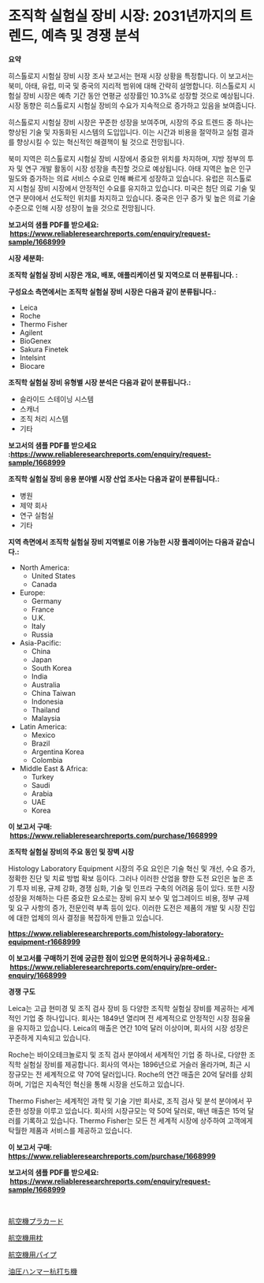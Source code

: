 <p><h1>조직학 실험실 장비 시장: 2031년까지의 트렌드, 예측 및 경쟁 분석</h1></p><p><strong>요약</strong></p>
<p><p>히스톨로지 시험실 장비 시장 조사 보고서는 현재 시장 상황을 특정합니다. 이 보고서는 북미, 아태, 유럽, 미국 및 중국의 지리적 범위에 대해 간략히 설명합니다. 히스톨로지 시험실 장비 시장은 예측 기간 동안 연평균 성장률인 10.3%로 성장할 것으로 예상됩니다. 시장 동향은 히스톨로지 시험실 장비의 수요가 지속적으로 증가하고 있음을 보여줍니다.</p><p>히스톨로지 시험실 장비 시장은 꾸준한 성장을 보여주며, 시장의 주요 트렌드 중 하나는 향상된 기술 및 자동화된 시스템의 도입입니다. 이는 시간과 비용을 절약하고 실험 결과를 향상시킬 수 있는 혁신적인 해결책이 될 것으로 전망됩니다.</p><p>북미 지역은 히스톨로지 시험실 장비 시장에서 중요한 위치를 차지하며, 지방 정부의 투자 및 연구 개발 활동이 시장 성장을 촉진할 것으로 예상됩니다. 아태 지역은 높은 인구 밀도와 증가하는 의료 서비스 수요로 인해 빠르게 성장하고 있습니다. 유럽은 히스톨로지 시험실 장비 시장에서 안정적인 수요를 유지하고 있습니다. 미국은 첨단 의료 기술 및 연구 분야에서 선도적인 위치를 차지하고 있습니다. 중국은 인구 증가 및 높은 의료 기술 수준으로 인해 시장 성장이 높을 것으로 전망됩니다.</p></p>
<p><strong>보고서의 샘플 PDF를 받으세요: &nbsp;<a href="https://www.reliableresearchreports.com/enquiry/request-sample/1668999">https://www.reliableresearchreports.com/enquiry/request-sample/1668999</a></strong></p>
<p><strong>시장 세분화:</strong></p>
<p><strong> 조직학 실험실 장비 시장은 개요, 배포, 애플리케이션 및 지역으로 더 분류됩니다. :</strong></p>
<p><strong>구성요소 측면에서는 조직학 실험실 장비 시장은 다음과 같이 분류됩니다.:</strong></p>
<p><ul><li>Leica</li><li>Roche</li><li>Thermo Fisher</li><li>Agilent</li><li>BioGenex</li><li>Sakura Finetek</li><li>Intelsint</li><li>Biocare</li></ul></p>
<p><strong> 조직학 실험실 장비 유형별 시장 분석은 다음과 같이 분류됩니다.:</strong></p>
<p><ul><li>슬라이드 스테이닝 시스템</li><li>스캐너</li><li>조직 처리 시스템</li><li>기타</li></ul></p>
<p><strong>보고서의 샘플 PDF를 받으세요 :<a href="https://www.reliableresearchreports.com/enquiry/request-sample/1668999">https://www.reliableresearchreports.com/enquiry/request-sample/1668999</a></strong></p>
<p><strong> 조직학 실험실 장비 응용 분야별 시장 산업 조사는 다음과 같이 분류됩니다.:</strong></p>
<p><ul><li>병원</li><li>제약 회사</li><li>연구 실험실</li><li>기타</li></ul></p>
<p><strong>지역 측면에서 조직학 실험실 장비 지역별로 이용 가능한 시장 플레이어는 다음과 같습니다.:</strong></p>
<p><ul>
    <li>
        North America:
        <ul>
            <li>United States</li>
            <li>Canada</li>
        </ul>
    </li>
    <li>
        Europe:
        <ul>
            <li>Germany</li>
            <li>France</li>
            <li>U.K.</li>
            <li>Italy</li>
            <li>Russia</li>
        </ul>
    </li>
    <li>
        Asia-Pacific:
        <ul>
            <li>China</li>
            <li>Japan</li>
            <li>South Korea</li>
            <li>India</li>
            <li>Australia</li>
            <li>China Taiwan</li>
            <li>Indonesia</li>
            <li>Thailand</li>
            <li>Malaysia</li>
        </ul>
    </li>
    <li>
        Latin America:
        <ul>
            <li>Mexico</li>
            <li>Brazil</li>
            <li>Argentina Korea</li>
            <li>Colombia</li>
        </ul>
    </li>
    <li>
        Middle East & Africa:
        <ul>
            <li>Turkey</li>
            <li>Saudi</li>
            <li>Arabia</li>
            <li>UAE</li>
            <li>Korea</li>
        </ul>
    </li>
    </ul></p>
<p><strong>이 보고서 구매: &nbsp;<a href="https://www.reliableresearchreports.com/purchase/1668999">https://www.reliableresearchreports.com/purchase/1668999</a></strong></p>
<p><strong>조직학 실험실 장비의 주요 동인 및 장벽 시장</strong></p>
<p><p>Histology Laboratory Equipment 시장의 주요 요인은 기술 혁신 및 개선, 수요 증가, 정확한 진단 및 치료 방법 확보 등이다. 그러나 이러한 산업을 향한 도전 요인은 높은 초기 투자 비용, 규제 강화, 경쟁 심화, 기술 및 인프라 구축의 어려움 등이 있다. 또한 시장 성장을 저해하는 다른 중요한 요소로는 장비 유지 보수 및 업그레이드 비용, 정부 규제 및 요구 사항의 증가, 전문인력 부족 등이 있다. 이러한 도전은 제품의 개발 및 시장 진입에 대한 업체의 의사 결정을 복잡하게 만들고 있습니다.</p></p>
<p><strong><a href="https://www.reliableresearchreports.com/histology-laboratory-equipment-r1668999">https://www.reliableresearchreports.com/histology-laboratory-equipment-r1668999</a></strong></p>
<p><strong>이 보고서를 구매하기 전에 궁금한 점이 있으면 문의하거나 공유하세요.: &nbsp;<a href="https://www.reliableresearchreports.com/enquiry/pre-order-enquiry/1668999">https://www.reliableresearchreports.com/enquiry/pre-order-enquiry/1668999</a></strong></p>
<p><strong>경쟁 구도</strong></p>
<p><p>Leica는 고급 현미경 및 조직 검사 장비 등 다양한 조직학 실험실 장비를 제공하는 세계적인 기업 중 하나입니다. 회사는 1849년 열리며 전 세계적으로 안정적인 시장 점유율을 유지하고 있습니다. Leica의 매출은 연간 10억 달러 이상이며, 회사의 시장 성장은 꾸준하게 지속되고 있습니다.</p><p>Roche는 바이오테크놀로지 및 조직 검사 분야에서 세계적인 기업 중 하나로, 다양한 조직학 실험실 장비를 제공합니다. 회사의 역사는 1896년으로 거슬러 올라가며, 최근 시장규모는 전 세계적으로 약 70억 달러입니다. Roche의 연간 매출은 20억 달러를 상회하며, 기업은 지속적인 혁신을 통해 시장을 선도하고 있습니다.</p><p>Thermo Fisher는 세계적인 과학 및 기술 기반 회사로, 조직 검사 및 분석 분야에서 꾸준한 성장을 이루고 있습니다. 회사의 시장규모는 약 50억 달러로, 매년 매출은 15억 달러를 기록하고 있습니다. Thermo Fisher는 모든 전 세계적 시장에 상주하여 고객에게 탁월한 제품과 서비스를 제공하고 있습니다.</p></p>
<p><strong>이 보고서 구매: &nbsp; <a href="https://www.reliableresearchreports.com/purchase/1668999">https://www.reliableresearchreports.com/purchase/1668999</a></strong></p>
<p><strong>보고서의 샘플 PDF를 받으세요: &nbsp;<a href="https://www.reliableresearchreports.com/enquiry/request-sample/1668999">https://www.reliableresearchreports.com/enquiry/request-sample/1668999</a></strong><strong></strong></p>
<p>&nbsp;</p>
<p><p><a href="https://medium.com/@jefferyyan895/%E8%88%AA%E7%A9%BA%E6%A9%9F%E3%81%AE%E3%83%97%E3%83%A9%E3%82%AB%E3%83%BC%E3%83%89%E5%B8%82%E5%A0%B4%E8%A6%8F%E6%A8%A1-%E5%B8%82%E5%A0%B4%E3%81%AE%E8%A6%8B%E9%80%9A%E3%81%97%E3%81%A8%E5%B8%82%E5%A0%B4%E4%BA%88%E6%B8%AC-2024%E5%B9%B4%E3%81%8B%E3%82%892031%E5%B9%B4-aff95fc26b46">航空機プラカード</a></p><p><a href="https://medium.com/@tomienow6767d/%E9%A3%9B%E8%A1%8C%E6%A9%9F%E7%94%A8%E6%9E%95%E5%B8%82%E5%A0%B4%E3%83%AC%E3%83%9D%E3%83%BC%E3%83%88%E3%81%AF-%E3%81%93%E3%81%AE%E5%B8%82%E5%A0%B4%E3%81%AE%E6%9C%80%E6%96%B0%E3%83%88%E3%83%AC%E3%83%B3%E3%83%89%E3%81%A8%E6%88%90%E9%95%B7%E6%A9%9F%E4%BC%9A%E3%82%92%E6%98%8E%E3%82%89%E3%81%8B%E3%81%AB%E3%81%97%E3%81%BE%E3%81%99-c77346c8e6ca">航空機用枕</a></p><p><a href="https://medium.com/@eduardoramez/%E8%88%AA%E7%A9%BA%E6%A9%9F%E3%83%91%E3%82%A4%E3%83%97%E5%B8%82%E5%A0%B4%E3%81%AE%E6%8C%87%E6%A8%99%E3%81%AE%E8%A7%A3%E8%AA%AD-%E5%B8%82%E5%A0%B4%E3%82%B7%E3%82%A7%E3%82%A2-%E3%83%88%E3%83%AC%E3%83%B3%E3%83%89-%E6%88%90%E9%95%B7%E3%83%91%E3%82%BF%E3%83%BC%E3%83%B3-931a086b33d6">航空機用パイプ</a></p><p><a href="https://github.com/nemesis2824/Market-Research-Report-List-1/blob/main/789925417701.md">油圧ハンマー杭打ち機</a></p></p>